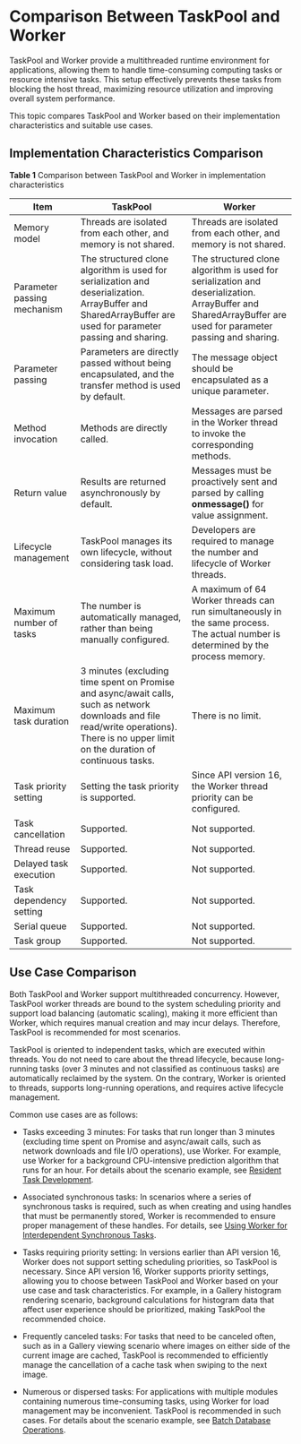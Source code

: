 # Comparison Between TaskPool and Worker


TaskPool and Worker provide a multithreaded runtime environment for applications, allowing them to handle time-consuming computing tasks or resource intensive tasks. This setup effectively prevents these tasks from blocking the host thread, maximizing resource utilization and improving overall system performance.


This topic compares TaskPool and Worker based on their implementation characteristics and suitable use cases.


## Implementation Characteristics Comparison

**Table 1** Comparison between TaskPool and Worker in implementation characteristics

| Item| TaskPool | Worker |
| -------- | -------- | -------- |
| Memory model| Threads are isolated from each other, and memory is not shared.| Threads are isolated from each other, and memory is not shared.|
| Parameter passing mechanism| The structured clone algorithm is used for serialization and deserialization.<br>ArrayBuffer and SharedArrayBuffer are used for parameter passing and sharing.| The structured clone algorithm is used for serialization and deserialization.<br>ArrayBuffer and SharedArrayBuffer are used for parameter passing and sharing.|
| Parameter passing| Parameters are directly passed without being encapsulated, and the transfer method is used by default.| The message object should be encapsulated as a unique parameter.|
| Method invocation| Methods are directly called.| Messages are parsed in the Worker thread to invoke the corresponding methods.|
| Return value| Results are returned asynchronously by default.| Messages must be proactively sent and parsed by calling **onmessage()** for value assignment.|
| Lifecycle management| TaskPool manages its own lifecycle, without considering task load.| Developers are required to manage the number and lifecycle of Worker threads.|
| Maximum number of tasks| The number is automatically managed, rather than being manually configured.| A maximum of 64 Worker threads can run simultaneously in the same process. The actual number is determined by the process memory.|
| Maximum task duration| 3 minutes (excluding time spent on Promise and async/await calls, such as network downloads and file read/write operations). There is no upper limit on the duration of continuous tasks.| There is no limit.|
| Task priority setting| Setting the task priority is supported.| Since API version 16, the Worker thread priority can be configured.|
| Task cancellation| Supported.| Not supported.|
| Thread reuse| Supported.| Not supported.|
| Delayed task execution| Supported.| Not supported.|
| Task dependency setting| Supported.| Not supported.|
| Serial queue| Supported.| Not supported.|
| Task group| Supported.| Not supported.|


## Use Case Comparison

Both TaskPool and Worker support multithreaded concurrency. However, TaskPool worker threads are bound to the system scheduling priority and support load balancing (automatic scaling), making it more efficient than Worker, which requires manual creation and may incur delays. Therefore, TaskPool is recommended for most scenarios.

TaskPool is oriented to independent tasks, which are executed within threads. You do not need to care about the thread lifecycle, because long-running tasks (over 3 minutes and not classified as continuous tasks) are automatically reclaimed by the system. On the contrary, Worker is oriented to threads, supports long-running operations, and requires active lifecycle management.

Common use cases are as follows:

- Tasks exceeding 3 minutes: For tasks that run longer than 3 minutes (excluding time spent on Promise and async/await calls, such as network downloads and file I/O operations), use Worker. For example, use Worker for a background CPU-intensive prediction algorithm that runs for an hour. For details about the scenario example, see [Resident Task Development](./resident-task-guide.md).

- Associated synchronous tasks: In scenarios where a series of synchronous tasks is required, such as when creating and using handles that must be permanently stored, Worker is recommended to ensure proper management of these handles. For details, see [Using Worker for Interdependent Synchronous Tasks](./sync-task-development.md#using-worker-for-interdependent-synchronous-tasks).

- Tasks requiring priority setting: In versions earlier than API version 16, Worker does not support setting scheduling priorities, so TaskPool is necessary. Since API version 16, Worker supports priority settings, allowing you to choose between TaskPool and Worker based on your use case and task characteristics. For example, in a Gallery histogram rendering scenario, background calculations for histogram data that affect user experience should be prioritized, making TaskPool the recommended choice.

- Frequently canceled tasks: For tasks that need to be canceled often, such as in a Gallery viewing scenario where images on either side of the current image are cached, TaskPool is recommended to efficiently manage the cancellation of a cache task when swiping to the next image.

- Numerous or dispersed tasks: For applications with multiple modules containing numerous time-consuming tasks, using Worker for load management may be inconvenient. TaskPool is recommended in such cases. For details about the scenario example, see [Batch Database Operations](./batch-database-operations-guide.md).
